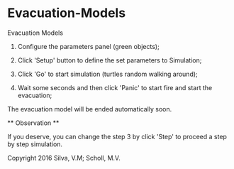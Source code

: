 # Evacuation-Models
Evacuation Models 

1. Configure the parameters panel (green objects);

2. Click 'Setup' button to define the set parameters to Simulation;

3. Click 'Go' to start simulation (turtles random walking around);

4. Wait some seconds and then click 'Panic' to start fire and start the evacuation;

The evacuation model will be ended automatically soon.

** Observation **

If you deserve, you can change the step 3 by click 'Step' to proceed a step by step simulation.

Copyright 2016 Silva, V.M; Scholl, M.V.

